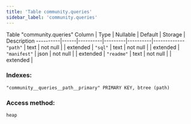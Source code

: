 ```yaml
---
title: 'Table community.queries'
sidebar_label: 'community.queries'
---
```

Table "community.queries"
Column  | Type | Nullable | Default | Storage  | Description 
----------|------|----------|---------|----------|-------------
`"path"`     | text | not null |         | extended | 
`"sql"`      | text | not null |         | extended | 
`"manifest"` | json | not null |         | extended | 
`"readme"`   | text | not null |         | extended | 
### Indexes:
```
"community__queries__path__primary" PRIMARY KEY, btree (path)
```
### Access method:
```
heap
```